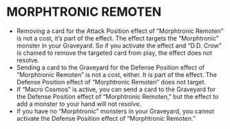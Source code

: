 # MORPHTRONIC REMOTEN

*   Removing a card for the Attack Position effect of “Morphtronic Remoten” is not a cost, it’s part of the effect. The effect targets the “Morphtronic” monster in your Graveyard. So if you activate the effect and “D.D. Crow” is chained to remove the targeted card from play, the effect does not resolve.
*   Sending a card to the Graveyard for the Defense Position effect of “Morphtronic Remoten” is not a cost, either. It is part of the effect. The Defense Position effect of “Morphtronic Remoten” does not target.
*   If “Macro Cosmos” is active, you can send a card to the Graveyard for the Defense Position effect of “Morphtronic Remoten,” but the effect to add a monster to your hand will not resolve.
*   If you have no “Morphtronic” monsters in your Graveyard, you cannot activate the Defense Position effect of “Morphtronic Remoten.”
